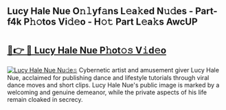 ## Lucy Hale Nue O𝚗𝚕yf𝚊ns L𝚎a𝚔ed N𝚞𝚍es - Part-f4k P𝚑𝚘tos Vi𝚍𝚎o - H𝚘𝚝 Part L𝚎a𝚔s AwcUP

# <h2><a href="http://kfdi7p.oniu.top/?m=Lucy+Hale+Nue">🔗👉 🔴 Lucy Hale Nue P𝚑ot𝚘𝚜 V𝚒d𝚎o</a></h2>

[![Lucy Hale Nue Nu𝚍e𝚜](https://i.imgur.com/0qMVB7G.gif)](http://kfdi7p.oniu.top/?m=Lucy+Hale+Nue)
Cybernetic artist and amusement giver Lucy Hale Nue, acclaimed for publishing dance and lifestyle tutorials through viral dance moves and short clips. Lucy Hale Nue's public image is marked by a welcoming and genuine demeanor, while the private aspects of his life remain cloaked in secrecy.  
